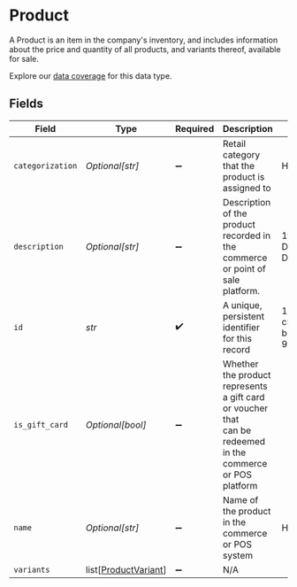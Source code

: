 # Product

A Product is an item in the company's inventory, and includes information about the price and quantity of all products, and variants thereof, available for sale.

Explore our [data coverage](https://knowledge.codat.io/supported-features/commerce?view=tab-by-data-type&dataType=commerce-products) for this data type.



## Fields

| Field                                                                                                       | Type                                                                                                        | Required                                                                                                    | Description                                                                                                 | Example                                                                                                     |
| ----------------------------------------------------------------------------------------------------------- | ----------------------------------------------------------------------------------------------------------- | ----------------------------------------------------------------------------------------------------------- | ----------------------------------------------------------------------------------------------------------- | ----------------------------------------------------------------------------------------------------------- |
| `categorization`                                                                                            | *Optional[str]*                                                                                             | :heavy_minus_sign:                                                                                          | Retail category that the product is assigned to                                                             | Hardware                                                                                                    |
| `description`                                                                                               | *Optional[str]*                                                                                             | :heavy_minus_sign:                                                                                          | Description of the product recorded in the commerce or point of sale platform.                              | 1tb Western Digital Hard Drive                                                                              |
| `id`                                                                                                        | *str*                                                                                                       | :heavy_check_mark:                                                                                          | A unique, persistent identifier for this record                                                             | 13d946f0-c5d5-42bc-b092-97ece17923ab                                                                        |
| `is_gift_card`                                                                                              | *Optional[bool]*                                                                                            | :heavy_minus_sign:                                                                                          | Whether the product represents a gift card or voucher that<br/>can be redeemed in the commerce or POS platform<br/> |                                                                                                             |
| `name`                                                                                                      | *Optional[str]*                                                                                             | :heavy_minus_sign:                                                                                          | Name of the product in the commerce or POS system                                                           | Hard Drive                                                                                                  |
| `variants`                                                                                                  | list[[ProductVariant](../../models/shared/productvariant.md)]                                               | :heavy_minus_sign:                                                                                          | N/A                                                                                                         |                                                                                                             |